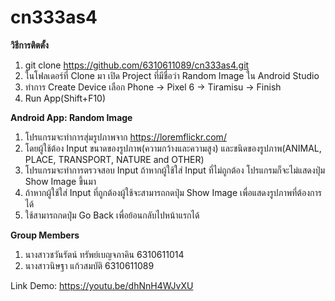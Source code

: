 # cn333as4
**วิธีการติตตั้ง**
1. git clone https://github.com/6310611089/cn333as4.git
2. ในโฟลเดอร์ที่ Clone มา เปิด Project ที่มีชื่อว่า Random Image ใน Android Studio
3. ทำการ Create Device เลือก Phone -> Pixel 6 -> Tiramisu -> Finish
3. Run App(Shift+F10)

**Android App: Random Image**
1. โปรแกรมจะทำการสุ่มรูปภาพจาก https://loremflickr.com/
2. โดยผู้ใช้ต้อง Input ขนาดของรูปภาพ(ความกว้างและความสูง) และชนิดของรูปภาพ(ANIMAL, PLACE, TRANSPORT, NATURE and OTHER)
3. โปรแกรมจะทำการตรวจสอบ Input ถ้าหากผู้ใช้ใส่ Input ที่ไม่ถูกต้อง โปรแกรมก็จะไม่แสดงปุ่ม Show Image ขึ้นมา
4. ถ้าหากผู้ใช้ใส่ Input ที่ถูกต้องผู้ใช้จะสามารถกดปุ่ม Show Image เพื่อแสดงรูปภาพที่ต้องการได้ 
5. ใช้สามารถกดปุ่ม Go Back เพื่อย้อนกลับไปหน้าแรกได้

**Group Members**
1. นางสาวชวันรัตน์ ทรัพย์เบญจภาคิน 6310611014
2. นางสาวนิษฐา แก้วสมบัติ 6310611089

Link Demo: https://youtu.be/dhNnH4WJvXU
